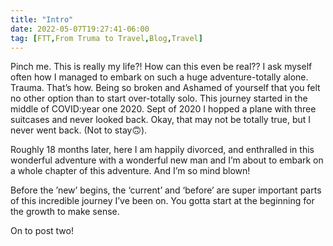 ```yaml
---
title: "Intro"
date: 2022-05-07T19:27:41-06:00
tag: [FTT,From Truma to Travel,Blog,Travel]
---
```


Pinch me. This is really my life?! How can this even be real?? I ask myself often how I managed to embark on such a huge adventure-totally alone. Trauma. That’s how. Being so broken and Ashamed of yourself that you felt no other option than to start over-totally solo. This journey started in the middle of COVID:year one 2020. Sept of 2020 I hopped a plane with three suitcases and never looked back. Okay, that may not be totally true, but I never went back. (Not to stay🙃).

Roughly 18 months later, here I am happily divorced, and enthralled in this wonderful adventure with a wonderful new man and I’m about to embark on a whole chapter of this adventure. And I’m so mind blown! 

Before the ’new’ begins, the ‘current’ and ‘before’ are super important parts of this incredible journey I’ve been on. You gotta start at the beginning for the growth to make sense. 

On to post two!
